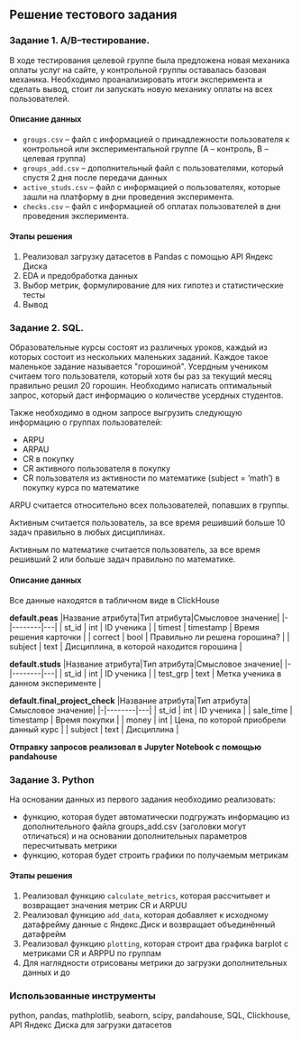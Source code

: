 ## Решение тестового задания

### Задание 1. A/B–тестирование.
В ходе тестирования целевой группе была предложена новая механика оплаты услуг на сайте, у контрольной группы оставалась базовая механика. Необходимо проанализировать итоги эксперимента и сделать вывод, стоит ли запускать новую механику оплаты на всех пользователей.
 
#### Описание данных  
  - `groups.csv` – файл с информацией о принадлежности пользователя к контрольной или экспериментальной группе (А – контроль, B – целевая группа)   
  - `groups_add.csv` – дополнительный файл с пользователями, который спустя 2 дня после передачи данных
  - `active_studs.csv` – файл с информацией о пользователях, которые зашли на платформу в дни проведения эксперимента. 
  - `checks.csv` – файл с информацией об оплатах пользователей в дни проведения эксперимента.

#### Этапы решения
1. Реализовал загрузку датасетов в Pandas с помощью API Яндекс Диска
2. EDA и предобработка данных
3. Выбор метрик, формулирование для них гипотез и статистические тесты
4. Вывод 

   
### Задание 2. SQL.
Образовательные курсы состоят из различных уроков, каждый из которых состоит из нескольких маленьких заданий. Каждое такое маленькое задание называется "горошиной". Усердным учеником считаем того пользователя, который хотя бы раз за текущий месяц правильно решил 20 горошин. Необходимо написать оптимальный запрос, который даст информацию о количестве усердных студентов.

Также необходимо в одном запросе выгрузить следующую информацию о группах пользователей:
- ARPU 
- ARPAU 
- CR в покупку 
- СR активного пользователя в покупку 
- CR пользователя из активности по математике (subject = ’math’) в покупку курса по математике

ARPU считается относительно всех пользователей, попавших в группы.

Активным считается пользователь, за все время решивший больше 10 задач правильно в любых дисциплинах.

Активным по математике считается пользователь, за все время решивший 2 или больше задач правильно по математике.

#### Описание данных
Все данные находятся в табличном виде в ClickHouse

 **default.peas**
|Название атрибута|Тип атрибута|Смысловое значение|
|-|--------|---|
| st_id | int | ID ученика |
| timest | timestamp | 	Время решения карточки |
| correct | bool | Правильно ли решена горошина? |
| subject | text | Дисциплина, в которой находится горошина |

**default.studs**
|Название атрибута|Тип атрибута|Смысловое значение|
|-|--------|---|
| st_id | int | ID ученика |
| test_grp | text | Метка ученика в данном эксперименте |

**default.final_project_check**
|Название атрибута|Тип атрибута|Смысловое значение|
|-|--------|---|
| st_id | int | ID ученика |
| sale_time | timestamp | Время покупки |
| money | int | Цена, по которой приобрели данный курс |
| subject | text | Дисциплина |

**Отправку запросов реализовал в Jupyter Notebook с помощью pandahouse**


### Задание 3. Python

На основании данных из первого задания необходимо реализовать:
- функцию, которая будет автоматически подгружать информацию из дополнительного файла groups_add.csv (заголовки могут отличаться) и на основании дополнительных параметров пересчитывать метрики
- функцию, которая будет строить графики по получаемым метрикам

#### Этапы решения
1. Реализовал функцию `calculate_metrics`, которая рассчитывет и возвращает значения метрик CR и ARPUU
2. Реализовал функцию `add_data`, которая добавляет к исходному датафрейму данные с Яндекс.Диск и возвращает объединённый датафрейм
3. Реализовал функцию `plotting`, которая строит два графика barplot с метриками CR и ARPPU по группам
4. Для наглядности отрисованы метрики до загрузки дополнительных данных и до

### Использованные инструменты
python, pandas, mathplotlib, seaborn, scipy, pandahouse, SQL, Clickhouse, API Яндекс Диска для загрузки датасетов
